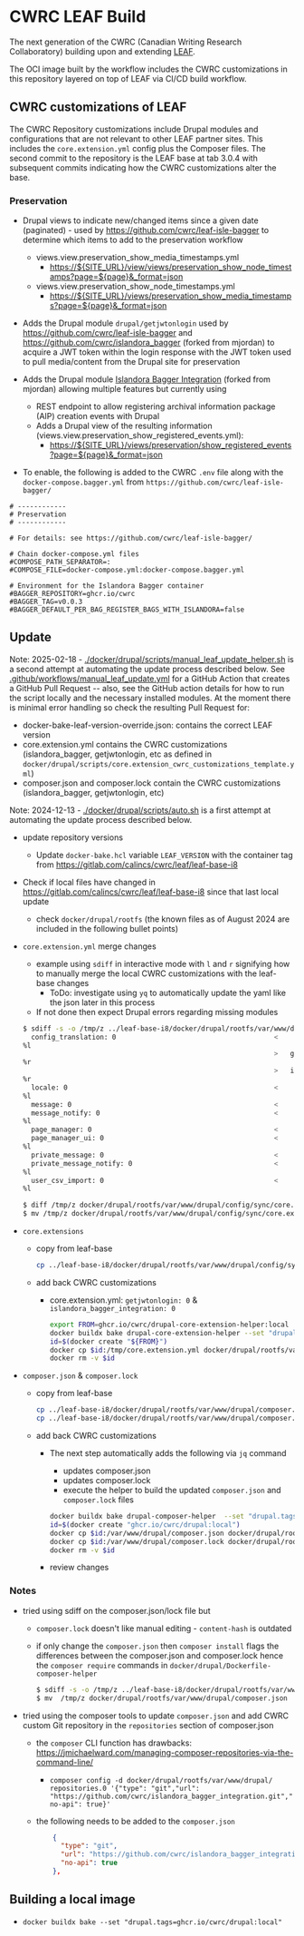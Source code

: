 # CWRC LEAF Build

The next generation of the CWRC (Canadian Writing Research Collaboratory) building upon and extending [LEAF](https://gitlab.com/calincs/cwrc/leaf/leaf-base-i8).

The OCI image built by the workflow includes the CWRC customizations in this repository layered on top of LEAF via CI/CD build workflow.

## CWRC customizations of LEAF

The CWRC Repository customizations include Drupal modules and configurations that are not relevant to other LEAF partner sites. This includes the `core.extension.yml` config plus the Composer files. The second commit to the repository is the LEAF base at tab 3.0.4 with subsequent commits indicating how the CWRC customizations alter the base.

### Preservation

* Drupal views to indicate new/changed items since a given date (paginated) - used by <https://github.com/cwrc/leaf-isle-bagger> to determine which items to add to the preservation workflow
  * views.view.preservation_show_media_timestamps.yml
    * <https://${SITE_URL}/view/views/preservation_show_node_timestamps?page=${page}&_format=json>
  * views.view.preservation_show_node_timestamps.yml
    * <https://${SITE_URL}/views/preservation_show_media_timestamps?page=${page}&_format=json>

* Adds the Drupal module `drupal/getjwtonlogin` used by <https://github.com/cwrc/leaf-isle-bagger> and <https://github.com/cwrc/islandora_bagger> (forked from mjordan) to acquire a JWT token within the login response with the JWT token used to pull media/content from the Drupal site for preservation

* Adds the Drupal module [Islandora Bagger Integration](https://github.com/cwrc/islandora_bagger_integration) (forked from mjordan) allowing multiple features but currently using
  * REST endpoint to allow registering archival information package (AIP) creation events with Drupal
  * Adds a Drupal view of the resulting information (views.view.preservation_show_registered_events.yml):
    * <https://${SITE_URL}/views/preservation/show_registered_events?page=${page}&_format=json>

* To enable, the following is added to the CWRC `.env` file along with the `docker-compose.bagger.yml` from `https://github.com/cwrc/leaf-isle-bagger/`

``` env
# ------------
# Preservation
# ------------

# For details: see https://github.com/cwrc/leaf-isle-bagger/

# Chain docker-compose.yml files
#COMPOSE_PATH_SEPARATOR=:
#COMPOSE_FILE=docker-compose.yml:docker-compose.bagger.yml

# Environment for the Islandora Bagger container
#BAGGER_REPOSITORY=ghcr.io/cwrc
#BAGGER_TAG=v0.0.3
#BAGGER_DEFAULT_PER_BAG_REGISTER_BAGS_WITH_ISLANDORA=false
```

## Update

Note: 2025-02-18 - [./docker/drupal/scripts/manual_leaf_update_helper.sh](./docker/drupal/scripts/manual_leaf_update_helper.sh) is a second attempt at automating the update process described below. See [.github/workflows/manual_leaf_update.yml](.github/workflows/manual_leaf_update.yml) for a GitHub Action that creates a GitHub Pull Request -- also, see the GitHub action details for how to run the script locally and the necessary installed modules. At the moment there is minimal error handling so check the resulting Pull Request for:

* docker-bake-leaf-version-override.json: contains the correct LEAF version
* core.extension.yml contains the CWRC customizations (islandora_bagger, getjwtonlogin, etc as defined in `docker/drupal/scripts/core.extension_cwrc_customizations_template.yml`)
* composer.json and composer.lock contain the CWRC customizations (islandora_bagger, getjwtonlogin, etc)

Note: 2024-12-13 - [./docker/drupal/scripts/auto.sh](./docker/drupal/scripts/auto.sh) is a first attempt at automating the update process described below.

* update repository versions
  * Update `docker-bake.hcl` variable `LEAF_VERSION` with the container tag from <https://gitlab.com/calincs/cwrc/leaf/leaf-base-i8>
* Check if local files have changed in <https://gitlab.com/calincs/cwrc/leaf/leaf-base-i8> since that last local update
  * check `docker/drupal/rootfs` (the known files as of August 2024 are included in the following bullet points)
* `core.extension.yml` merge changes
  * example using `sdiff` in interactive mode with `l` and `r` signifying how to manually merge the local CWRC customizations with the leaf-base changes
    * ToDo: investigate using `yq` to automatically update the yaml like the json later in this process
  * If not done then expect Drupal errors regarding missing modules

  ``` bash
  $ sdiff -s -o /tmp/z ../leaf-base-i8/docker/drupal/rootfs/var/www/drupal/config/sync/core.extension.yml docker/drupal/rootfs/var/www/drupal/config/sync/core.extension.yml
    config_translation: 0                                       <
  %l
                                                                >   getjwtonlogin: 0
  %r
                                                                >   islandora_bagger_integration: 0
  %r
    locale: 0                                                   <
  %l
    message: 0                                                  <
    message_notify: 0                                           <
  %l
    page_manager: 0                                             <
    page_manager_ui: 0                                          <
  %l
    private_message: 0                                          <
    private_message_notify: 0                                   <
  %l
    user_csv_import: 0                                          <
  %l

  $ diff /tmp/z docker/drupal/rootfs/var/www/drupal/config/sync/core.extension.yml
  $ mv /tmp/z docker/drupal/rootfs/var/www/drupal/config/sync/core.extension.yml
  ```

* `core.extensions`

  * copy from leaf-base
    ``` bash
    cp ../leaf-base-i8/docker/drupal/rootfs/var/www/drupal/config/sync/core.extension.yml docker/drupal/rootfs/var/www/drupal/config/sync/
    ```

  * add back CWRC customizations
    * core.extension.yml: `getjwtonlogin: 0` & `islandora_bagger_integration: 0`


      ``` bash
      export FROM=ghcr.io/cwrc/drupal-core-extension-helper:local
      docker buildx bake drupal-core-extension-helper --set "drupal.tags=${FROM}"
      id=$(docker create "${FROM}")
      docker cp $id:/tmp/core.extension.yml docker/drupal/rootfs/var/www/drupal/config/sync/core.extension.yml
      docker rm -v $id
      ```


* `composer.json` & `composer.lock`

  * copy from leaf-base

    ``` bash
    cp ../leaf-base-i8/docker/drupal/rootfs/var/www/drupal/composer.json docker/drupal/rootfs/var/www/drupal/
    cp ../leaf-base-i8/docker/drupal/rootfs/var/www/drupal/composer.lock docker/drupal/rootfs/var/www/drupal/
    ```

  * add back CWRC customizations
    * The next step automatically adds the following via `jq` command
      * updates composer.json
      * updates composer.lock
      * execute the helper to build the updated `composer.json` and `composer.lock` files

      ``` bash
      docker buildx bake drupal-composer-helper  --set "drupal.tags=ghcr.io/cwrc/drupal:local"
      id=$(docker create "ghcr.io/cwrc/drupal:local")
      docker cp $id:/var/www/drupal/composer.json docker/drupal/rootfs/var/www/drupal/
      docker cp $id:/var/www/drupal/composer.lock docker/drupal/rootfs/var/www/drupal/
      docker rm -v $id
      ```

    * review changes

### Notes

* tried using sdiff on the composer.json/lock file but
  * `composer.lock` doesn't like manual editing - `content-hash` is outdated
  * if only change the `composer.json` then `composer install` flags the differences between the composer.json and composer.lock hence the `composer require` commands in `docker/drupal/Dockerfile-composer-helper`

    ``` bash
    $ sdiff -s -o /tmp/z ../leaf-base-i8/docker/drupal/rootfs/var/www/drupal/composer.json docker/drupal/rootfs/var/www/drupal/composer.json
    $ mv  /tmp/z docker/drupal/rootfs/var/www/drupal/composer.json
    ```

* tried using the composer tools to update `composer.json` and add CWRC custom Git repository in the `repositories` section of composer.json
  * the `composer` CLI function has drawbacks: <https://jmichaelward.com/managing-composer-repositories-via-the-command-line/>
    * `composer config -d docker/drupal/rootfs/var/www/drupal/ repositories.0 '{"type": "git","url": "https://github.com/cwrc/islandora_bagger_integration.git","no-api": true}'`
  * the following needs to be added to the `composer.json`

    ``` json
        {
          "type": "git",
          "url": "https://github.com/cwrc/islandora_bagger_integration.git",
          "no-api": true
        },
    ```



## Building a local image

* `docker buildx bake --set "drupal.tags=ghcr.io/cwrc/drupal:local"`
